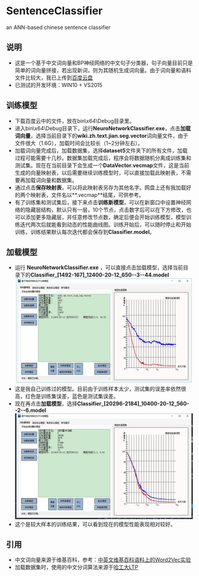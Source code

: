 # SentenceClassifier
an ANN-based chinese sentence classifier

## 说明
- 这是一个基于中文词向量和BP神经网络的中文句子分类器，句子向量目前只是简单的词向量拼接，若出现新词，则为其随机生成词向量。由于词向量和语料文件比较大，我已上传到[百度云盘](http://pan.baidu.com/s/1nvEnLn7)
- 已测试的开发环境：WIN10 + VS2015

## 训练模型
- 下载百度云中的文件，放在bin\x64\Debug目录里。
- 进入bin\x64\Debug目录下，运行**NeuroNetworkClassifier.exe**，点击**加载词向量**，选择当前目录下的**wiki.zh.text.jian.seg.vector**词向量文件，由于文件很大（1.6G），加载时间会比较长（1~2分钟左右）。
- 加载词向量完成后，加载数据集，选择**dataset5**文件夹下的所有文件，加载过程可能需要十几秒。数据集加载完成后，程序会将数据随机分离成训练集和测试集。现在在当前目录下会生成一个**DataVector.vecmap**文件，这是当前生成的向量映射表，以后需要继续训练模型时，可以直接加载此映射表，不需要再加载词向量和数据集。
- 通过点击**保存映射表**，可以将此映射表另存为其他名字。网盘上还有我加载好的两个映射表，文件名以**.vecmap**结尾，可供参考。
- 有了训练集和测试集后，接下来点击**训练新模型**，可以在新窗口中设置神经网络的隐藏层结构，默认只有一层，10个节点，点击数字后可以在下方修改，也可以添加更多隐藏层，并任意修改节点数，确定后便会开始训练模型，模型训练迭代两次后就能看到动态的性能曲线图。训练开始后，可以随时停止和开始训练，训练结果默认每次迭代都会保存到**Classifier.model**。

## 加载模型
- 运行 **NeuroNetworkClassifier.exe** ，可以直接点击加载模型，选择当前目录下的**Classifier_[1492-167]_12400-20-12_650--3--44.model** 
![](https://github.com/ChasonLee/SentenceClassifier/raw/master/img/model1.jpg)
- 这是我自己训练过的模型。目前由于训练样本太少，测试集的误差率依然很高，红色是训练集误差，蓝色是测试集误差。
- 现在再点击**加载模型**，选择**Classifier_[20296-2184]_10400-20-12_560--2--6.model** 
![](https://github.com/ChasonLee/SentenceClassifier/raw/master/img/model2.jpg)
- 这个是较大样本的训练结果，可以看到现在的模型性能表现相对较好。

## 引用
- 中文词向量来源于维基百科，参考：[中英文维基百科语料上的Word2Vec实验](http://www.52nlp.cn/%E4%B8%AD%E8%8B%B1%E6%96%87%E7%BB%B4%E5%9F%BA%E7%99%BE%E7%A7%91%E8%AF%AD%E6%96%99%E4%B8%8A%E7%9A%84word2vec%E5%AE%9E%E9%AA%8C)
- 加载数据集时，使用的中文分词算法来源于[哈工大LTP](http://www.ltp-cloud.com/)
　　
